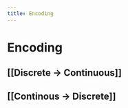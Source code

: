 ```yaml
---
title: Encoding
---
```


# Encoding

## [[Discrete -> Continuous]]

## [[Continous -> Discrete]]




































































